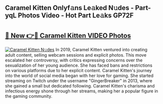 ## Caramel Kitten Onlyf𝚊ns Le𝚊ked N𝚞des - Part-yqL Photos Video - Hot Part Le𝚊ks GP72F

# <h2><a href="http://ac3782.deff.icu/?id=Caramel+Kitten">🔗 New 👉🔴 Caramel Kitten VIDEO Photos</a></h2>

[![Caramel Kitten N𝚞des](https://i.imgur.com/rIISA9y.gif)](http://ac3782.deff.icu/?id=Caramel+Kitten)
In 2019, Caramel Kitten ventured into creating adult content, selling webcam sessions and explicit photos. This move escalated her controversy, with critics expressing concerns over the sexualization of her young audience. She has faced bans and restrictions on various platforms due to her explicit content. Caramel Kitten's journey into the world of social media began with her love for gaming. She started streaming on Twitch under the username "GingerBreaker" in 2013, where she gained a small but dedicated following. Caramel Kitten's charisma and infectious energy shone through her streams, making her a popular figure in the gaming community.
